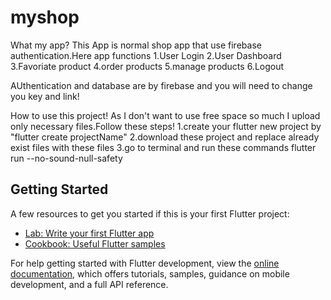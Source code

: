 # myshop

What my app?
This App is normal shop app that use firebase authentication.Here app functions
1.User Login
2.User Dashboard
3.Favoriate product
4.order products
5.manage products
6.Logout

AUthentication and database  are by firebase and you will need to change you key and link! 


How to use this project!
As I don't want to use free space so much I upload only necessary files.Follow these steps!
1.create your flutter new project  by "flutter create projectName" 
2.download these project and replace already exist files with these files
3.go to terminal and  run these commands 
flutter run --no-sound-null-safety


## Getting Started

A few resources to get you started if this is your first Flutter project:

- [Lab: Write your first Flutter app](https://docs.flutter.dev/get-started/codelab)
- [Cookbook: Useful Flutter samples](https://docs.flutter.dev/cookbook)

For help getting started with Flutter development, view the
[online documentation](https://docs.flutter.dev/), which offers tutorials,
samples, guidance on mobile development, and a full API reference.
